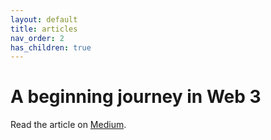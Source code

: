 ```yaml
---
layout: default
title: articles
nav_order: 2
has_children: true
---
```


# A beginning journey in Web 3

Read the article on [Medium](https://medium.com/@__initial__/a-beginning-journey-in-web3-79a0bc169cd).